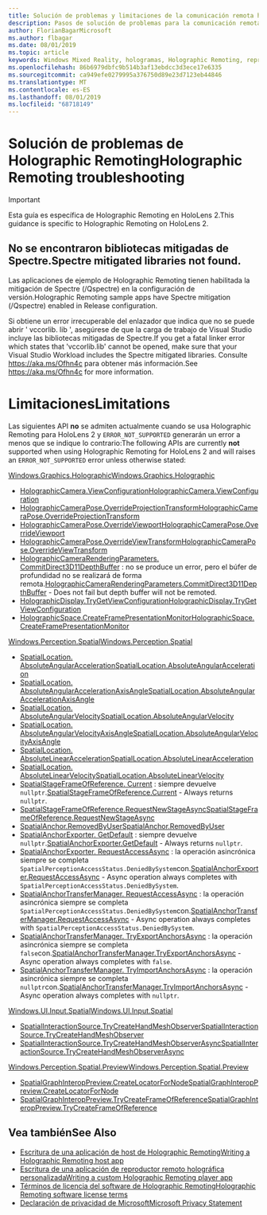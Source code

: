 ```yaml
---
title: Solución de problemas y limitaciones de la comunicación remota holográfica
description: Pasos de solución de problemas para la comunicación remota holográfica en HoloLens 2.
author: FlorianBagarMicrosoft
ms.author: flbagar
ms.date: 08/01/2019
ms.topic: article
keywords: Windows Mixed Reality, hologramas, Holographic Remoting, representación remota, representación en red, HoloLens, hologramas remotos, solución de problemas, ayuda
ms.openlocfilehash: 86b6979dbfc9b514b3af13ebdcc3d3ece17e6335
ms.sourcegitcommit: ca949efe0279995a376750d89e23d7123eb44846
ms.translationtype: MT
ms.contentlocale: es-ES
ms.lasthandoff: 08/01/2019
ms.locfileid: "68718149"
---
```

# <a name="holographic-remoting-troubleshooting"></a><span data-ttu-id="bb6f3-104">Solución de problemas de Holographic Remoting</span><span class="sxs-lookup"><span data-stu-id="bb6f3-104">Holographic Remoting troubleshooting</span></span>

> [!IMPORTANT]
> <span data-ttu-id="bb6f3-105">Esta guía es específica de Holographic Remoting en HoloLens 2.</span><span class="sxs-lookup"><span data-stu-id="bb6f3-105">This guidance is specific to Holographic Remoting on HoloLens 2.</span></span>

## <a name="spectre-mitigated-libraries-not-found"></a><span data-ttu-id="bb6f3-106">No se encontraron bibliotecas mitigadas de Spectre.</span><span class="sxs-lookup"><span data-stu-id="bb6f3-106">Spectre mitigated libraries not found.</span></span>

<span data-ttu-id="bb6f3-107">Las aplicaciones de ejemplo de Holographic Remoting tienen habilitada la mitigación de Spectre (/Qspectre) en la configuración de versión.</span><span class="sxs-lookup"><span data-stu-id="bb6f3-107">Holographic Remoting sample apps have Spectre mitigation (/Qspectre) enabled in Release configuration.</span></span>

<span data-ttu-id="bb6f3-108">Si obtiene un error irrecuperable del enlazador que indica que no se puede abrir ' vccorlib. lib ', asegúrese de que la carga de trabajo de Visual Studio incluye las bibliotecas mitigadas de Spectre.</span><span class="sxs-lookup"><span data-stu-id="bb6f3-108">If you get a fatal linker error which states that 'vccorlib.lib' cannot be opened, make sure that your Visual Studio Workload includes the Spectre mitigated libraries.</span></span> <span data-ttu-id="bb6f3-109">Consulte https://aka.ms/Ofhn4c para obtener más información.</span><span class="sxs-lookup"><span data-stu-id="bb6f3-109">See https://aka.ms/Ofhn4c for more information.</span></span>

# <a name="limitations"></a><span data-ttu-id="bb6f3-110">Limitaciones</span><span class="sxs-lookup"><span data-stu-id="bb6f3-110">Limitations</span></span>

<span data-ttu-id="bb6f3-111">Las siguientes API **no** se admiten actualmente cuando se usa Holographic Remoting para HoloLens 2 y ```ERROR_NOT_SUPPORTED``` generarán un error a menos que se indique lo contrario:</span><span class="sxs-lookup"><span data-stu-id="bb6f3-111">The following APIs are currently **not** supported when using Holographic Remoting for HoloLens 2 and will raises an ```ERROR_NOT_SUPPORTED``` error unless otherwise stated:</span></span>

[<span data-ttu-id="bb6f3-112">Windows.Graphics.Holographic</span><span class="sxs-lookup"><span data-stu-id="bb6f3-112">Windows.Graphics.Holographic</span></span>](https://docs.microsoft.com/en-us/uwp/api/windows.graphics.holographic)

* [<span data-ttu-id="bb6f3-113">HolographicCamera.ViewConfiguration</span><span class="sxs-lookup"><span data-stu-id="bb6f3-113">HolographicCamera.ViewConfiguration</span></span>](https://docs.microsoft.com/en-us/uwp/api/windows.graphics.holographic.holographiccamera.viewconfiguration)
* [<span data-ttu-id="bb6f3-114">HolographicCameraPose.OverrideProjectionTransform</span><span class="sxs-lookup"><span data-stu-id="bb6f3-114">HolographicCameraPose.OverrideProjectionTransform</span></span>](https://docs.microsoft.com/en-us/uwp/api/windows.graphics.holographic.holographiccamerapose.overrideprojectiontransform)
* [<span data-ttu-id="bb6f3-115">HolographicCameraPose.OverrideViewport</span><span class="sxs-lookup"><span data-stu-id="bb6f3-115">HolographicCameraPose.OverrideViewport</span></span>](https://docs.microsoft.com/en-us/uwp/api/windows.graphics.holographic.holographiccamerapose.overrideviewport)
* [<span data-ttu-id="bb6f3-116">HolographicCameraPose.OverrideViewTransform</span><span class="sxs-lookup"><span data-stu-id="bb6f3-116">HolographicCameraPose.OverrideViewTransform</span></span>](https://docs.microsoft.com/en-us/uwp/api/windows.graphics.holographic.holographiccamerapose.overrideviewtransform)
* <span data-ttu-id="bb6f3-117">[HolographicCameraRenderingParameters. CommitDirect3D11DepthBuffer](https://docs.microsoft.com/en-us/uwp/api/windows.graphics.holographic.holographiccamerarenderingparameters.commitdirect3d11depthbuffer#Windows_Graphics_Holographic_HolographicCameraRenderingParameters_CommitDirect3D11DepthBuffer_Windows_Graphics_DirectX_Direct3D11_IDirect3DSurface_) : no se produce un error, pero el búfer de profundidad no se realizará de forma remota.</span><span class="sxs-lookup"><span data-stu-id="bb6f3-117">[HolographicCameraRenderingParameters.CommitDirect3D11DepthBuffer](https://docs.microsoft.com/en-us/uwp/api/windows.graphics.holographic.holographiccamerarenderingparameters.commitdirect3d11depthbuffer#Windows_Graphics_Holographic_HolographicCameraRenderingParameters_CommitDirect3D11DepthBuffer_Windows_Graphics_DirectX_Direct3D11_IDirect3DSurface_) - Does not fail but depth buffer will not be remoted.</span></span>
* [<span data-ttu-id="bb6f3-118">HolographicDisplay.TryGetViewConfiguration</span><span class="sxs-lookup"><span data-stu-id="bb6f3-118">HolographicDisplay.TryGetViewConfiguration</span></span>](https://docs.microsoft.com/en-us/uwp/api/windows.graphics.holographic.holographicdisplay.trygetviewconfiguration)
* [<span data-ttu-id="bb6f3-119">HolographicSpace.CreateFramePresentationMonitor</span><span class="sxs-lookup"><span data-stu-id="bb6f3-119">HolographicSpace.CreateFramePresentationMonitor</span></span>](https://docs.microsoft.com/en-us/uwp/api/windows.graphics.holographic.holographicspace.createframepresentationmonitor)

[<span data-ttu-id="bb6f3-120">Windows.Perception.Spatial</span><span class="sxs-lookup"><span data-stu-id="bb6f3-120">Windows.Perception.Spatial</span></span>](https://docs.microsoft.com/en-us/uwp/api/windows.perception.spatial)

* [<span data-ttu-id="bb6f3-121">SpatialLocation. AbsoluteAngularAcceleration</span><span class="sxs-lookup"><span data-stu-id="bb6f3-121">SpatialLocation.AbsoluteAngularAcceleration</span></span>](https://docs.microsoft.com/en-us/uwp/api/windows.perception.spatial.spatiallocation.absoluteangularacceleration)
* [<span data-ttu-id="bb6f3-122">SpatialLocation. AbsoluteAngularAccelerationAxisAngle</span><span class="sxs-lookup"><span data-stu-id="bb6f3-122">SpatialLocation.AbsoluteAngularAccelerationAxisAngle</span></span>](https://docs.microsoft.com/en-us/uwp/api/windows.perception.spatial.spatiallocation.absoluteangularaccelerationaxisangle)
* [<span data-ttu-id="bb6f3-123">SpatialLocation. AbsoluteAngularVelocity</span><span class="sxs-lookup"><span data-stu-id="bb6f3-123">SpatialLocation.AbsoluteAngularVelocity</span></span>](https://docs.microsoft.com/en-us/uwp/api/windows.perception.spatial.spatiallocation.absoluteangularvelocity)
* [<span data-ttu-id="bb6f3-124">SpatialLocation. AbsoluteAngularVelocityAxisAngle</span><span class="sxs-lookup"><span data-stu-id="bb6f3-124">SpatialLocation.AbsoluteAngularVelocityAxisAngle</span></span>](https://docs.microsoft.com/en-us/uwp/api/windows.perception.spatial.spatiallocation.absoluteangularvelocityaxisangle)
* [<span data-ttu-id="bb6f3-125">SpatialLocation. AbsoluteLinearAcceleration</span><span class="sxs-lookup"><span data-stu-id="bb6f3-125">SpatialLocation.AbsoluteLinearAcceleration</span></span>](https://docs.microsoft.com/is-is/uwp/api/windows.perception.spatial.spatiallocation.absolutelinearacceleration)
* [<span data-ttu-id="bb6f3-126">SpatialLocation. AbsoluteLinearVelocity</span><span class="sxs-lookup"><span data-stu-id="bb6f3-126">SpatialLocation.AbsoluteLinearVelocity</span></span>](https://docs.microsoft.com/en-us/uwp/api/windows.perception.spatial.spatiallocation.absolutelinearvelocity)
* <span data-ttu-id="bb6f3-127">[SpatialStageFrameOfReference. Current](https://docs.microsoft.com/en-us/uwp/api/windows.perception.spatial.spatialstageframeofreference.current) : siempre devuelve ```nullptr```.</span><span class="sxs-lookup"><span data-stu-id="bb6f3-127">[SpatialStageFrameOfReference.Current](https://docs.microsoft.com/en-us/uwp/api/windows.perception.spatial.spatialstageframeofreference.current) - Always returns ```nullptr```.</span></span>
* [<span data-ttu-id="bb6f3-128">SpatialStageFrameOfReference.RequestNewStageAsync</span><span class="sxs-lookup"><span data-stu-id="bb6f3-128">SpatialStageFrameOfReference.RequestNewStageAsync</span></span>](https://docs.microsoft.com/en-us/uwp/api/windows.perception.spatial.spatialstageframeofreference.requestnewstageasync)
* [<span data-ttu-id="bb6f3-129">SpatialAnchor.RemovedByUser</span><span class="sxs-lookup"><span data-stu-id="bb6f3-129">SpatialAnchor.RemovedByUser</span></span>](https://docs.microsoft.com/en-us/uwp/api/windows.perception.spatial.spatialanchor.removedbyuser)
* <span data-ttu-id="bb6f3-130">[SpatialAnchorExporter. GetDefault](https://docs.microsoft.com/en-us/uwp/api/windows.perception.spatial.spatialanchorexporter.getdefault
) : siempre devuelve ```nullptr```.</span><span class="sxs-lookup"><span data-stu-id="bb6f3-130">[SpatialAnchorExporter.GetDefault](https://docs.microsoft.com/en-us/uwp/api/windows.perception.spatial.spatialanchorexporter.getdefault
) - Always returns ```nullptr```.</span></span>
* <span data-ttu-id="bb6f3-131">[SpatialAnchorExporter. RequestAccessAsync](https://docs.microsoft.com/en-us/uwp/api/windows.perception.spatial.spatialanchorexporter.requestaccessasync
) : la operación asincrónica siempre se completa ```SpatialPerceptionAccessStatus.DeniedBySystem```con.</span><span class="sxs-lookup"><span data-stu-id="bb6f3-131">[SpatialAnchorExporter.RequestAccessAsync](https://docs.microsoft.com/en-us/uwp/api/windows.perception.spatial.spatialanchorexporter.requestaccessasync
) - Async operation always completes with ```SpatialPerceptionAccessStatus.DeniedBySystem```.</span></span>
* <span data-ttu-id="bb6f3-132">[SpatialAnchorTransferManager. RequestAccessAsync](https://docs.microsoft.com/en-us/uwp/api/windows.perception.spatial.spatialanchortransfermanager.requestaccessasync#Windows_Perception_Spatial_SpatialAnchorTransferManager_RequestAccessAsync) : la operación asincrónica siempre se completa ```SpatialPerceptionAccessStatus.DeniedBySystem```con.</span><span class="sxs-lookup"><span data-stu-id="bb6f3-132">[SpatialAnchorTransferManager.RequestAccessAsync](https://docs.microsoft.com/en-us/uwp/api/windows.perception.spatial.spatialanchortransfermanager.requestaccessasync#Windows_Perception_Spatial_SpatialAnchorTransferManager_RequestAccessAsync) - Async operation always completes with ```SpatialPerceptionAccessStatus.DeniedBySystem```.</span></span>
* <span data-ttu-id="bb6f3-133">[SpatialAnchorTransferManager. TryExportAnchorsAsync](https://docs.microsoft.com/en-us/uwp/api/windows.perception.spatial.spatialanchortransfermanager.tryexportanchorsasync#Windows_Perception_Spatial_SpatialAnchorTransferManager_TryExportAnchorsAsync_Windows_Foundation_Collections_IIterable_Windows_Foundation_Collections_IKeyValuePair_System_String_Windows_Perception_Spatial_SpatialAnchor___Windows_Storage_Streams_IOutputStream_) : la operación asincrónica siempre se completa ```false```con.</span><span class="sxs-lookup"><span data-stu-id="bb6f3-133">[SpatialAnchorTransferManager.TryExportAnchorsAsync](https://docs.microsoft.com/en-us/uwp/api/windows.perception.spatial.spatialanchortransfermanager.tryexportanchorsasync#Windows_Perception_Spatial_SpatialAnchorTransferManager_TryExportAnchorsAsync_Windows_Foundation_Collections_IIterable_Windows_Foundation_Collections_IKeyValuePair_System_String_Windows_Perception_Spatial_SpatialAnchor___Windows_Storage_Streams_IOutputStream_) - Async operation always completes with ```false```.</span></span>
* <span data-ttu-id="bb6f3-134">[SpatialAnchorTransferManager. TryImportAnchorsAsync](https://docs.microsoft.com/en-us/uwp/api/windows.perception.spatial.spatialanchortransfermanager.tryimportanchorsasync
) : la operación asincrónica siempre se completa ```nullptr```con.</span><span class="sxs-lookup"><span data-stu-id="bb6f3-134">[SpatialAnchorTransferManager.TryImportAnchorsAsync](https://docs.microsoft.com/en-us/uwp/api/windows.perception.spatial.spatialanchortransfermanager.tryimportanchorsasync
) - Async operation always completes with ```nullptr```.</span></span>

[<span data-ttu-id="bb6f3-135">Windows.UI.Input.Spatial</span><span class="sxs-lookup"><span data-stu-id="bb6f3-135">Windows.UI.Input.Spatial</span></span>](https://docs.microsoft.com/en-us/uwp/api/windows.ui.input.spatial)

* [<span data-ttu-id="bb6f3-136">SpatialInteractionSource.TryCreateHandMeshObserver</span><span class="sxs-lookup"><span data-stu-id="bb6f3-136">SpatialInteractionSource.TryCreateHandMeshObserver</span></span>](https://docs.microsoft.com/en-us/uwp/api/windows.ui.input.spatial.spatialinteractionsource.trycreatehandmeshobserver#Windows_UI_Input_Spatial_SpatialInteractionSource_TryCreateHandMeshObserver)
* [<span data-ttu-id="bb6f3-137">SpatialInteractionSource.TryCreateHandMeshObserverAsync</span><span class="sxs-lookup"><span data-stu-id="bb6f3-137">SpatialInteractionSource.TryCreateHandMeshObserverAsync</span></span>](https://docs.microsoft.com/en-us/uwp/api/windows.ui.input.spatial.spatialinteractionsource.trycreatehandmeshobserverasync)

[<span data-ttu-id="bb6f3-138">Windows.Perception.Spatial.Preview</span><span class="sxs-lookup"><span data-stu-id="bb6f3-138">Windows.Perception.Spatial.Preview</span></span>](https://docs.microsoft.com/en-us/uwp/api/windows.perception.spatial.preview)

* [<span data-ttu-id="bb6f3-139">SpatialGraphInteropPreview.CreateLocatorForNode</span><span class="sxs-lookup"><span data-stu-id="bb6f3-139">SpatialGraphInteropPreview.CreateLocatorForNode</span></span>](https://docs.microsoft.com/en-us/uwp/api/windows.perception.spatial.preview.spatialgraphinteroppreview.createlocatorfornode)
* [<span data-ttu-id="bb6f3-140">SpatialGraphInteropPreview.TryCreateFrameOfReference</span><span class="sxs-lookup"><span data-stu-id="bb6f3-140">SpatialGraphInteropPreview.TryCreateFrameOfReference</span></span>](https://docs.microsoft.com/en-us/uwp/api/windows.perception.spatial.preview.spatialgraphinteroppreview.trycreateframeofreference)

## <a name="see-also"></a><span data-ttu-id="bb6f3-141">Vea también</span><span class="sxs-lookup"><span data-stu-id="bb6f3-141">See Also</span></span>
* [<span data-ttu-id="bb6f3-142">Escritura de una aplicación de host de Holographic Remoting</span><span class="sxs-lookup"><span data-stu-id="bb6f3-142">Writing a Holographic Remoting host app</span></span>](holographic-remoting-create-host.md)
* [<span data-ttu-id="bb6f3-143">Escritura de una aplicación de reproductor remoto holográfica personalizada</span><span class="sxs-lookup"><span data-stu-id="bb6f3-143">Writing a custom Holographic Remoting player app</span></span>](holographic-remoting-create-player.md)
* [<span data-ttu-id="bb6f3-144">Términos de licencia del software de Holographic Remoting</span><span class="sxs-lookup"><span data-stu-id="bb6f3-144">Holographic Remoting software license terms</span></span>](https://docs.microsoft.com/en-us/legal/mixed-reality/microsoft-holographic-remoting-software-license-terms)
* [<span data-ttu-id="bb6f3-145">Declaración de privacidad de Microsoft</span><span class="sxs-lookup"><span data-stu-id="bb6f3-145">Microsoft Privacy Statement</span></span>](https://go.microsoft.com/fwlink/?LinkId=521839)